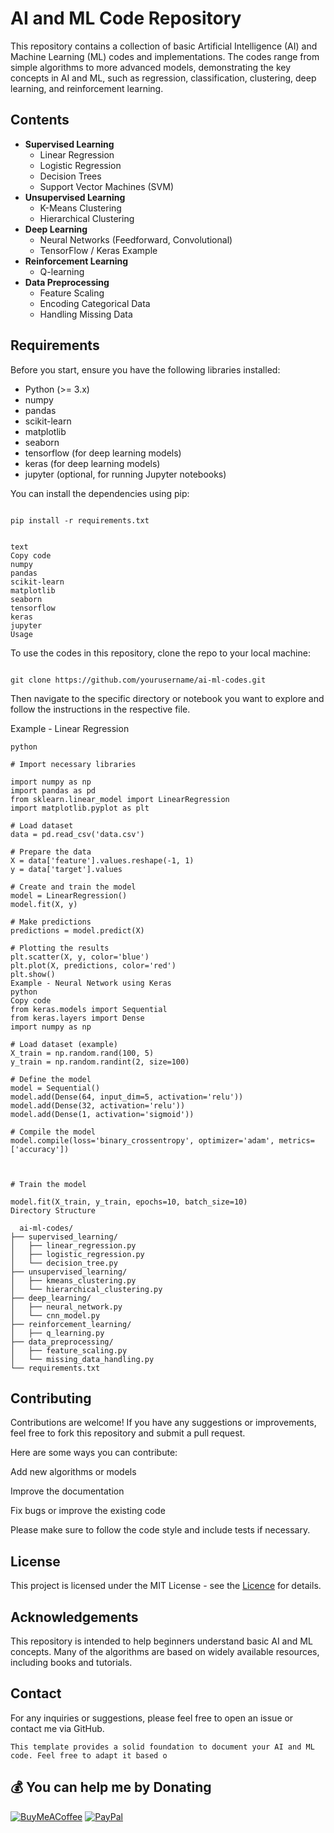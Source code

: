 # AI and ML Code Repository

This repository contains a collection of basic Artificial Intelligence (AI) and Machine Learning (ML) codes and implementations. The codes range from simple algorithms to more advanced models, demonstrating the key concepts in AI and ML, such as regression, classification, clustering, deep learning, and reinforcement learning.

## Contents

- **Supervised Learning**
  - Linear Regression
  - Logistic Regression
  - Decision Trees
  - Support Vector Machines (SVM)
- **Unsupervised Learning**
  - K-Means Clustering
  - Hierarchical Clustering
- **Deep Learning**
  - Neural Networks (Feedforward, Convolutional)
  - TensorFlow / Keras Example
- **Reinforcement Learning**
  - Q-learning
- **Data Preprocessing**
  - Feature Scaling
  - Encoding Categorical Data
  - Handling Missing Data

## Requirements

Before you start, ensure you have the following libraries installed:

- Python (>= 3.x)
- numpy
- pandas
- scikit-learn
- matplotlib
- seaborn
- tensorflow (for deep learning models)
- keras (for deep learning models)
- jupyter (optional, for running Jupyter notebooks)

You can install the dependencies using pip:
```
```
```
pip install -r requirements.txt
```
```
 ```
```
text
Copy code
numpy
pandas
scikit-learn
matplotlib
seaborn
tensorflow
keras
jupyter
Usage

```
To use the codes in this repository, clone the repo to your local machine:
```

git clone https://github.com/yourusername/ai-ml-codes.git
```
Then navigate to the specific directory or notebook you want to explore and follow the instructions in the respective file.

Example - Linear Regression
```
python

# Import necessary libraries

import numpy as np
import pandas as pd
from sklearn.linear_model import LinearRegression
import matplotlib.pyplot as plt

# Load dataset
data = pd.read_csv('data.csv')

# Prepare the data
X = data['feature'].values.reshape(-1, 1)
y = data['target'].values

# Create and train the model
model = LinearRegression()
model.fit(X, y)

# Make predictions
predictions = model.predict(X)

# Plotting the results
plt.scatter(X, y, color='blue')
plt.plot(X, predictions, color='red')
plt.show()
Example - Neural Network using Keras
python
Copy code
from keras.models import Sequential
from keras.layers import Dense
import numpy as np

# Load dataset (example)
X_train = np.random.rand(100, 5)
y_train = np.random.randint(2, size=100)

# Define the model
model = Sequential()
model.add(Dense(64, input_dim=5, activation='relu'))
model.add(Dense(32, activation='relu'))
model.add(Dense(1, activation='sigmoid'))

# Compile the model
model.compile(loss='binary_crossentropy', optimizer='adam', metrics=['accuracy'])



# Train the model

model.fit(X_train, y_train, epochs=10, batch_size=10)
Directory Structure
```


```
  ai-ml-codes/
├── supervised_learning/
│   ├── linear_regression.py
│   ├── logistic_regression.py
│   └── decision_tree.py
├── unsupervised_learning/
│   ├── kmeans_clustering.py
│   └── hierarchical_clustering.py
├── deep_learning/
│   ├── neural_network.py
│   └── cnn_model.py
├── reinforcement_learning/
│   ├── q_learning.py
├── data_preprocessing/
│   ├── feature_scaling.py
│   └── missing_data_handling.py
└── requirements.txt

```
## Contributing
Contributions are welcome! If you have any suggestions or improvements, feel free to fork this repository and submit a pull request.

Here are some ways you can contribute:



Add new algorithms or models

Improve the documentation

Fix bugs or improve the existing code

Please make sure to follow the code style and include tests if necessary.

## License
This project is licensed under the MIT License - see the [Licence](LICENSE) for details.

## Acknowledgements
This repository is intended to help beginners understand basic AI and ML concepts.
Many of the algorithms are based on widely available resources, including books and tutorials.

## Contact

For any inquiries or suggestions, please feel free to open an issue or contact me via GitHub.

``` 
This template provides a solid foundation to document your AI and ML code. Feel free to adapt it based o
```

 ## 💰 You can help me by Donating
 
  [![BuyMeACoffee](https://img.shields.io/badge/Buy%20Me%20a%20Coffee-ffdd00?style=for-the-badge&logo=buy-me-a-coffee&logoColor=black)](https://buymeacoffee.com/stalin143) [![PayPal](https://img.shields.io/badge/PayPal-00457C?style=for-the-badge&logo=paypal&logoColor=white)](https://paypal.me/stalinS143) 

  

